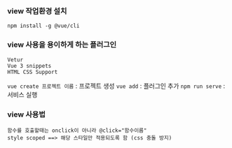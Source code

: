 ### view 작업환경 설치
```
npm install -g @vue/cli
```


### view 사용을 용이하게 하는 플러그인
```
Vetur 
Vue 3 snippets
HTML CSS Support
```

`vue create 프로젝트 이름` : 프로젝트 생성
`vue add` : 플러그인 추가
`npm run serve` : 서비스 실행

### view 사용법
```
함수를 호출할때는 onclick이 아니라 @click="함수이름"
style scoped ==> 해당 스타일만 적용되도록 함 (css 충돌 방지)
```
